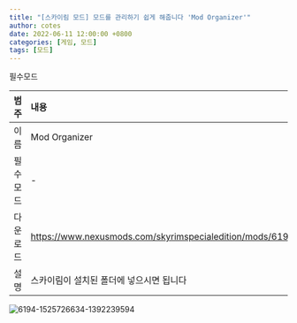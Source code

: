 ```yaml
---
title: "[스카이림 모드] 모드를 관리하기 쉽게 해줍니다 'Mod Organizer'"
author: cotes
date: 2022-06-11 12:00:00 +0800
categories: [게임, 모드]
tags: [모드]
---
```


필수모드

| 범주             | 내용            |
|:----------------|:---------------|
| 이름             | Mod Organizer  |
| 필수 모드         | -              |
| 다운로드          | https://www.nexusmods.com/skyrimspecialedition/mods/6194/?     |
| 설명             | 스카이림이 설치된 폴더에 넣으시면 됩니다        |

![6194-1525726634-1392239594](https://user-images.githubusercontent.com/76558033/173184303-f7caad0c-0ad6-409a-98b7-9e1287138ddf.png)
